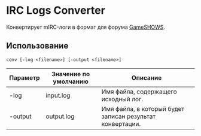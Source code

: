 # IRC Logs Converter

Конвертирует mIRC-логи в формат для форума [GameSHOWS](http://gameshows.ru/forum/logi-f233.html).

## Использование

```
conv [-log <filename>] [-output <filename>]
```

| Параметр | Значение по умолчанию | Описание                                                  |
|----------|-----------------------|-----------------------------------------------------------|
| -log     | input.log             | Имя файла, содержащего исходный лог.                      |
| -output  | output.log            | Имя файла, в который будет записан результат конвертации. |
